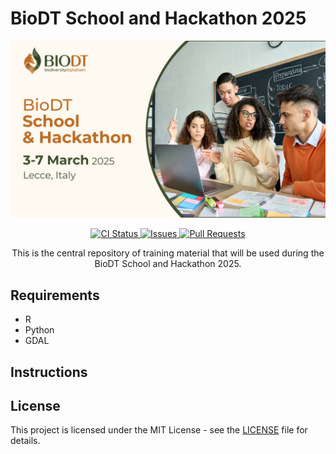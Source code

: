 <p align="center">
    <h1>BioDT School and Hackathon 2025</h1>
</p>

<p align="center">
    <img width="600px" src="static/header.jpg" alt="Header Image">
<p align="center">
    <a href="https://github.com/BioDT/Hackathon2025/actions/workflows/ci.yml">
        <img src="https://github.com/BioDT/Hackathon2025/actions/workflows/ci.yml/badge.svg" alt="CI Status">
    </a>
    <a href="https://github.com/BioDT/Hackathon2025/issues">
        <img src="https://img.shields.io/github/issues/BioDT/Hackathon2025" alt="Issues">
    </a>
    <a href="https://github.com/BioDT/Hackathon2025/pulls">
        <img src="https://img.shields.io/github/issues-pr/BioDT/Hackathon2025" alt="Pull Requests">
    </a>
</p>

<p align="center">
    This is the central repository of training material that will be used during the BioDT School and Hackathon 2025.
</p>

## Requirements

- R 
- Python
- GDAL

## Instructions

## License
This project is licensed under the MIT License - see the [LICENSE](LICENSE) file for details.